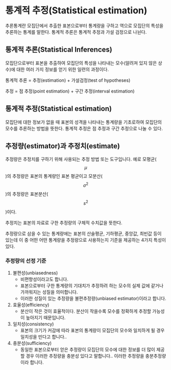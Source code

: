 # 통계적 추정(Statistical estimation)

추론통계란 모집단에서 추출한 표본으로부터 통계량을 구하고 역으로 모집단의 특성을 추론하는 통계를 말한다.
통계적 추론은 통계적 추정과 가설 검정으로 나뉜다.

## 통계적 추론(Statistical Inferences)
모집단으로부터 표본을 추출하여 모집단의 특성을 나타내는 모수(알려져 있지 않은 상수)에 대한 여러 가지 정보를 얻기 위한 일련의 과정이다.

통계적 추론 = 추정(estimation) + 가설검정(test of hypotheses) 

추정 = 점 추정(point estimation) + 구간 추정(interval estimation)

## 통계적 추정(Statistical estimation)
모집단에 대한 정보가 없을 때 표본의 성격을 나타내는 통계량을 기초로하여 모집단의 모수를 추론하는 방법을 뜻한다.
통계적 추정은 점 추정과 구간 추정으로 나눌 수 있다.

## 추정량(estimator)과 추정치(estimate)
추정량은 추정치를 구하기 위해 사용되는 추정 방법 또는 도구입니다. 예로 모평균($$\mu$$)의 추정량은 표본의 통계량인 표본 평균이고 모분산($$\sigma^2$$)의 추정량은 표본분산($$s^2$$)이다.

추정치는 표본의 자료로 구한 추정량의 구체적 수치값을 뜻한다.

추정량으로 삼을 수 있는 통계량에는 표본의 산술평균, 기하평균, 중앙값, 최빈값 등이 있는데 이 중 어떤 어떤 통계량을 추정량으로 사용하는지 기준을 제공하는 4가지 특성이 있다.

### 추정량의 선정 기준
1. 불편성(unbiasedness)
    - 비편향성이라고도 합니다.
    - 표본으로부터 구한 통계량의 기대치가 추정하려 하는 모수의 실제 값에 같거나 가까워지는 성질을 의미합니다. 
    - 이러한 성질이 있는 추정량을 불편추정량(unbiased estimator)이라고 합니다. 
2. 효율성(efficiency)
    - 분산이 작은 것이 효율적이다. 분산이 작을수록 모수를 정확하게 추정할 가능성이 높아지기 때문입니다. 
3. 일치성(consistency)
    - 표본의 크기가 커감에 따라 표본의 통계량이 모집단의 모수와 일치하게 될 경우 일치성을 띤다고 합니다.. 
4. 충분성(sufficiency)
    - 동일한 표본으로부터 얻은 추정량이 모집단의 모수에 대한 정보를 더 많이 제공할 경우 이러한 추정량을 충분성 있다고 말합니다.. 이러한 추정량을 충분추정량이라 합니다. 
